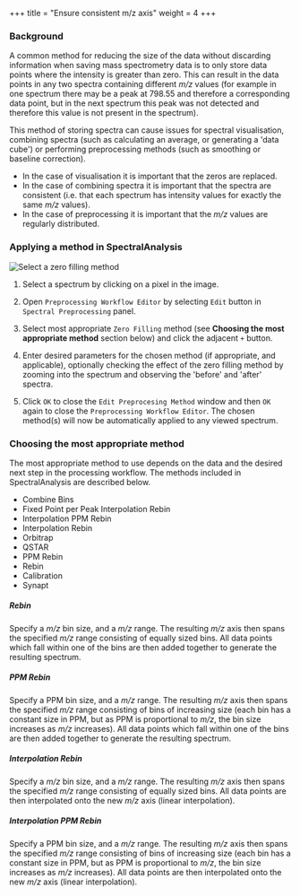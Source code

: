+++
title = "Ensure consistent m/z axis"
weight = 4
+++

### Background

A common method for reducing the size of the data without discarding information when saving mass spectrometry data is to only store data points where the intensity is greater than zero. This can result in the data points in any two spectra containing different *m/z* values (for example in one spectrum there may be a peak at 798.55 and therefore a corresponding data point, but in the next spectrum this peak was not detected and therefore this value is not present in the spectrum).

This method of storing spectra can cause issues for spectral visualisation, combining spectra (such as calculating an average, or generating a 'data cube') or performing preprocessing methods (such as smoothing or baseline correction). 

* In the case of visualisation it is important that the zeros are replaced. 
* In the case of combining spectra it is important that the spectra are consistent (i.e. that each spectrum has intensity values for exactly the same *m/z* values). 
* In the case of preprocessing it is important that the *m/z* values are regularly distributed.



### Applying a method in SpectralAnalysis

![Select a zero filling method](/images/SpectralAnalysis-preprocessing-zeroFilling.gif)

1. Select a spectrum by clicking on a pixel in the image.

2. Open `Preprocessing Workflow Editor` by selecting `Edit` button in `Spectral Preprocessing` panel.

3. Select most appropriate `Zero Filling` method (see **Choosing the most appropriate method** section below) and click the adjacent `+` button.

4. Enter desired parameters for the chosen method (if appropriate, and applicable), optionally checking the effect of the zero filling method by zooming into the spectrum and observing the 'before' and 'after' spectra.

5. Click `OK` to close the `Edit Preprocesing Method` window and then `OK` again to close the `Preprocessing Workflow Editor`.  The chosen method(s) will now be automatically applied to any viewed spectrum.

   

### Choosing the most appropriate method

The most appropriate method to use depends on the data and the desired next step in the processing workflow. The methods included in SpectralAnalysis are described below.



* Combine Bins
* Fixed Point per Peak Interpolation Rebin
* Interpolation PPM Rebin
* Interpolation Rebin
* Orbitrap
* QSTAR
* PPM Rebin
* Rebin
* Calibration
* Synapt



##### Rebin

Specify a *m/z* bin size, and a *m/z* range. The resulting *m/z* axis then spans the specified *m/z* range consisting of equally sized bins. All data points which fall within one of the bins are then added together to generate the resulting spectrum.

##### PPM Rebin

Specify a PPM bin size, and a *m/z* range. The resulting *m/z* axis then spans the specified *m/z* range consisting of bins of increasing size (each bin has a constant size in PPM, but as PPM is proportional to *m/z*, the bin size increases as *m/z* increases). All data points which fall within one of the bins are then added together to generate the resulting spectrum.

##### Interpolation Rebin

Specify a *m/z* bin size, and a *m/z* range. The resulting *m/z* axis then spans the specified *m/z* range consisting of equally sized bins. All data points are then interpolated onto the new *m/z* axis (linear interpolation).

##### Interpolation PPM Rebin

Specify a PPM bin size, and a *m/z* range. The resulting *m/z* axis then spans the specified *m/z* range consisting of bins of increasing size (each bin has a constant size in PPM, but as PPM is proportional to *m/z*, the bin size increases as *m/z* increases). All data points are then interpolated onto the new *m/z* axis (linear interpolation).

##### 

##### 



#### 

